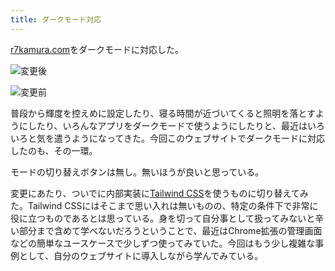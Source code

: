 ```yaml
---
title: ダークモード対応
---
```

[r7kamura.com](https://r7kamura.com/)をダークモードに対応した。

![](https://lh6.googleusercontent.com/tSjmcMq7pP7RaJAYQNo0aVYJkwC-WkmA5IrfgdGK7hf9WOLH4J_icamx9zmzTc1QeNTZdLN6364k3cs2uo-BSGCMUEzCvSYV3eqp0cF4o2usAqtV90SXag03rkeInUlodngdX2IyaPK_yGIr95Z6YKQdbVEcru7ID_7XV3uM2R_XOev3HeMtNHxN "変更後")

![](https://lh5.googleusercontent.com/P-SahMycaiVhaQGeZaEJNMP6Jlqmu2nkiNdx-8GA-GELUKz2tMosaUKFYjh-zNgcMkGm6Tc31qjCkaEwTYkQYlR1tbuqz0C413ryrQfZHWnnQ-TTpv66BY6FKzweIAdtJPCXAFSjv4HhnDF3mPQrkHKE4UPoCHUZ9IQPF3lq8bTQGhoSLKboqLhk "変更前")

普段から輝度を控えめに設定したり、寝る時間が近づいてくると照明を落とすようにしたり、いろんなアプリをダークモードで使うようにしたりと、最近はいろいろと気を遣うようになってきた。今回このウェブサイトでダークモードに対応したのも、その一環。

モードの切り替えボタンは無し。無いほうが良いと思っている。

変更にあたり、ついでに内部実装に[Tailwind CSS](https://tailwindcss.com/)を使うものに切り替えてみた。Tailwind CSSにはそこまで思い入れは無いものの、特定の条件下で非常に役に立つものであるとは思っている。身を切って自分事として扱ってみないと辛い部分まで含めて学べないだろうということで、最近はChrome拡張の管理画面などの簡単なユースケースで少しずつ使ってみていた。今回はもう少し複雑な事例として、自分のウェブサイトに導入しながら学んでみている。
